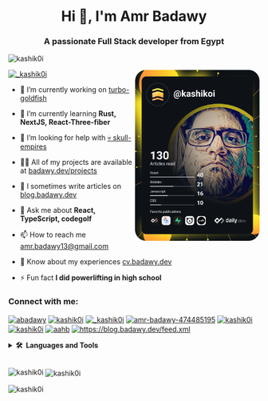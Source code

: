 <h1 align="center">Hi 👋, I'm Amr Badawy</h1>
<h3 align="center">A passionate Full Stack developer from Egypt</h3>

<p align="left"> <img src="https://komarev.com/ghpvc/?username=kashik0i&label=Profile%20views&color=0e75b6&style=flat-square" alt="kashik0i" /> </p>
<a
href="https://app.daily.dev/kashikoi">
<img
    src="https://raw.githubusercontent.com/kashik0i/kashik0i/devcard/devcard.svg"
    width="250"
    align="right"
    alt="Amr Badawy's Dev Card"/>
</a>
<p align="left"> <a href="https://twitter.com/_kashik0i" target="blank"><img src="https://img.shields.io/twitter/follow/_kashik0i?logo=twitter&style=for-the-badge" alt="_kashik0i" /></a> </p>

- 🔭 I’m currently working on [turbo-goldfish](https://github.com/kashik0i/turbo-goldfish)

- 🌱 I’m currently learning **Rust, NextJS, React-Three-fiber**

- 🤝 I’m looking for help with [💀 skull-empires](https://github.com/kashik0i/skull-empires)

- 👨‍💻 All of my projects are available at [badawy.dev/projects](badawy.dev/projects)

- 📝 I sometimes write articles on [blog.badawy.dev](blog.badawy.dev)

- 💬 Ask me about **React, TypeScript, codegolf**

- 📫 How to reach me [amr.badawy13@gmail.com](mailto:amr.badawy13@gmail.com)

- 📄 Know about my experiences [cv.badawy.dev](cv.badawy.dev)

- ⚡ Fun fact **I did powerlifting in high school**

<h3 align="left">Connect with me:</h3>
<p align="left">
<a href="https://codepen.io/abadawy" target="blank"><img align="center" src="https://raw.githubusercontent.com/rahuldkjain/github-profile-readme-generator/master/src/images/icons/Social/codepen.svg" alt="abadawy" height="30" width="40" /></a>
<a href="https://dev.to/kashik0i" target="blank"><img align="center" src="https://cdn.jsdelivr.net/npm/simple-icons@3.0.1/icons/dev-dot-to.svg" alt="kashik0i" height="30" width="40" /></a>
<a href="https://twitter.com/_kashik0i" target="blank"><img align="center" src="https://raw.githubusercontent.com/rahuldkjain/github-profile-readme-generator/master/src/images/icons/Social/twitter.svg" alt="_kashik0i" height="30" width="40" /></a>
<a href="https://linkedin.com/in/amr-badawy-474485195" target="blank"><img align="center" src="https://raw.githubusercontent.com/rahuldkjain/github-profile-readme-generator/master/src/images/icons/Social/linked-in-alt.svg" alt="amr-badawy-474485195" height="30" width="40" /></a>
<a href="https://stackoverflow.com/users/kashik0i" target="blank"><img align="center" src="https://raw.githubusercontent.com/rahuldkjain/github-profile-readme-generator/master/src/images/icons/Social/stack-overflow.svg" alt="kashik0i" height="30" width="40" /></a>
<a href="https://codesandbox.com/kashik0i" target="blank"><img align="center" src="https://cdn.jsdelivr.net/npm/simple-icons@3.0.1/icons/codesandbox.svg" alt="kashik0i" height="30" width="40" /></a>
<a href="https://codeforces.com/profile/aahb" target="blank"><img align="center" src="https://cdn.jsdelivr.net/npm/simple-icons@3.0.1/icons/codeforces.svg" alt="aahb" height="30" width="40" /></a>
<a href="/https://blog.badawy.dev/feed.xml" target="blank"><img align="center" src="https://raw.githubusercontent.com/rahuldkjain/github-profile-readme-generator/master/src/images/icons/Social/rss.svg" alt="https://blog.badawy.dev/feed.xml" height="30" width="40" /></a>
</p>

<details>
  <summary><b>🛠️&nbsp;&nbsp;Languages&nbsp;and&nbsp;Tools</b></summary>
  <br/>

<p align="left"> <a href="https://azure.microsoft.com/en-in/" target="_blank"> <img src="https://www.vectorlogo.zone/logos/microsoft_azure/microsoft_azure-icon.svg" alt="azure" width="40" height="40"/> </a> <a href="https://www.w3schools.com/cpp/" target="_blank"> <img src="https://raw.githubusercontent.com/devicons/devicon/master/icons/cplusplus/cplusplus-original.svg" alt="cplusplus" width="40" height="40"/> </a> <a href="https://www.w3schools.com/cs/" target="_blank"> <img src="https://raw.githubusercontent.com/devicons/devicon/master/icons/csharp/csharp-original.svg" alt="csharp" width="40" height="40"/> </a> <a href="https://dotnet.microsoft.com/" target="_blank"> <img src="https://raw.githubusercontent.com/devicons/devicon/master/icons/dot-net/dot-net-original-wordmark.svg" alt="dotnet" width="40" height="40"/> </a> <a href="https://expressjs.com" target="_blank"> <img src="https://raw.githubusercontent.com/devicons/devicon/master/icons/express/express-original-wordmark.svg" alt="express" width="40" height="40"/> </a> <a href="https://www.gatsbyjs.com/" target="_blank"> <img src="https://www.vectorlogo.zone/logos/gatsbyjs/gatsbyjs-icon.svg" alt="gatsby" width="40" height="40"/> </a> <a href="https://git-scm.com/" target="_blank"> <img src="https://www.vectorlogo.zone/logos/git-scm/git-scm-icon.svg" alt="git" width="40" height="40"/> </a> <a href="https://graphql.org" target="_blank"> <img src="https://www.vectorlogo.zone/logos/graphql/graphql-icon.svg" alt="graphql" width="40" height="40"/> </a> <a href="https://heroku.com" target="_blank"> <img src="https://www.vectorlogo.zone/logos/heroku/heroku-icon.svg" alt="heroku" width="40" height="40"/> </a> <a href="https://www.java.com" target="_blank"> <img src="https://raw.githubusercontent.com/devicons/devicon/master/icons/java/java-original.svg" alt="java" width="40" height="40"/> </a> <a href="https://developer.mozilla.org/en-US/docs/Web/JavaScript" target="_blank"> <img src="https://raw.githubusercontent.com/devicons/devicon/master/icons/javascript/javascript-original.svg" alt="javascript" width="40" height="40"/> </a> <a href="https://jestjs.io" target="_blank"> <img src="https://www.vectorlogo.zone/logos/jestjsio/jestjsio-icon.svg" alt="jest" width="40" height="40"/> </a> <a href="https://www.linux.org/" target="_blank"> <img src="https://raw.githubusercontent.com/devicons/devicon/master/icons/linux/linux-original.svg" alt="linux" width="40" height="40"/> </a> <a href="https://www.mongodb.com/" target="_blank"> <img src="https://raw.githubusercontent.com/devicons/devicon/master/icons/mongodb/mongodb-original-wordmark.svg" alt="mongodb" width="40" height="40"/> </a> <a href="https://nextjs.org/" target="_blank"> <img src="https://cdn.worldvectorlogo.com/logos/nextjs-3.svg" alt="nextjs" width="40" height="40"/> </a> <a href="https://nodejs.org" target="_blank"> <img src="https://raw.githubusercontent.com/devicons/devicon/master/icons/nodejs/nodejs-original-wordmark.svg" alt="nodejs" width="40" height="40"/> </a> <a href="https://www.python.org" target="_blank"> <img src="https://raw.githubusercontent.com/devicons/devicon/master/icons/python/python-original.svg" alt="python" width="40" height="40"/> </a> <a href="https://reactjs.org/" target="_blank"> <img src="https://raw.githubusercontent.com/devicons/devicon/master/icons/react/react-original-wordmark.svg" alt="react" width="40" height="40"/> </a> <a href="https://reactnative.dev/" target="_blank"> <img src="https://reactnative.dev/img/header_logo.svg" alt="reactnative" width="40" height="40"/> </a> <a href="https://redux.js.org" target="_blank"> <img src="https://raw.githubusercontent.com/devicons/devicon/master/icons/redux/redux-original.svg" alt="redux" width="40" height="40"/> </a> <a href="https://www.rust-lang.org" target="_blank"> <img src="https://raw.githubusercontent.com/devicons/devicon/master/icons/rust/rust-plain.svg" alt="rust" width="40" height="40"/> </a> <a href="https://tailwindcss.com/" target="_blank"> <img src="https://www.vectorlogo.zone/logos/tailwindcss/tailwindcss-icon.svg" alt="tailwind" width="40" height="40"/> </a> <a href="https://www.typescriptlang.org/" target="_blank"> <img src="https://raw.githubusercontent.com/devicons/devicon/master/icons/typescript/typescript-original.svg" alt="typescript" width="40" height="40"/> </a> <a href="https://webpack.js.org" target="_blank"> <img src="https://raw.githubusercontent.com/devicons/devicon/d00d0969292a6569d45b06d3f350f463a0107b0d/icons/webpack/webpack-original-wordmark.svg" alt="webpack" width="40" height="40"/> </a> </p>
</details>
<br/>
<p><img align="left" src="https://github-readme-stats.vercel.app/api/top-langs?username=kashik0i&show_icons=true&theme=dark&locale=en&layout=compact" alt="kashik0i" /></p>

<p>&nbsp;<img align="center" src="https://github-readme-stats.vercel.app/api?username=kashik0i&show_icons=true&theme=dark&locale=en" alt="kashik0i" /></p>

<p><img align="center" src="https://github-readme-streak-stats.herokuapp.com/?user=kashik0i&" alt="kashik0i" /></p>

<!-- ![Visitor Count](https://profile-counter.glitch.me/kashik0i/count.svg) -->
